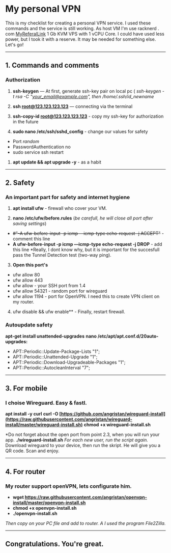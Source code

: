 # My personal VPN
This is my checklist for creating a personal VPN service. I used these commands and the service is still working.
As host VM I'm use racknerd . com  [MyReferalLink](https://my.racknerd.com/aff.php?aff=8305)
1 Gb KVM VPS with 1 vCPU Core. I could have used less power, but I took it with a reserve. It may be needed for something else. 
Let's go!


---
## 1. Commands and comments
### Authorization 

1. **ssh-keygen** — At first, generate ssh-key pair on local pc ( *ssh-keygen -t rsa -C "your_email@example.com", then /home/.ssh/id_newname* 
   

1. **ssh root@123.123.123.123**  — connecting via the terminal 

1. **ssh-copy-id root@123.123.123.123** -  copy my ssh-key for authorization in the future

1. **sudo nano /etc/ssh/sshd_config**  - change our values for safety
  * Port *random*
  * PasswordAuthentication no
  * sudo service ssh restart

1. **apt update && apt upgrade -y**  - as a habit

---
## 2. Safety 
### An important part for safety and internet hygiene

1. **apt install ufw**  - firewall who cover your VM. 

2. **nano /etc/ufw/before.rules** (*be carefull, he will close all port after saving settings*) 
* ~~#"-A ufw-before-input -p icmp —icmp-type echo-request -j ACCEPT"~~  - comment this line
* **A ufw-before-input -p icmp —icmp-type echo-request -j DROP** - add this line
*Really, I dont know why, but it is important for the succesfull pass the Tunnel Detection test (two-way ping).
3. **Open this port's**
* ufw allow 80
* ufw allow 443
* ufw allow  - your SSH port from 1.4 
* ufw allow 54321 - random port for wireguard 
* ufw allow 1194 - port for OpenVPN. I need this to create VPN client on my router.
4. ufw disable && ufw enable** - Finally, restart firewall. 

### Autoupdate safety
**apt-get install unattended-upgrades**
**nano /etc/apt/apt.conf.d/20auto-upgrades:**
* APT::Periodic::Update-Package-Lists "1";
* APT::Periodic::Unattended-Upgrade "1";
* APT::Periodic::Download-Upgradeable-Packages "1";
* APT::Periodic::AutocleanInterval "7";

---
## 3. For mobile
### I choise Wireguard. Easy & fastl.
**apt install -y curl**
**curl -O [https://github.com/angristan/wireguard-install](https://raw.githubusercontent.com/angristan/wireguard-install/master/wireguard-install.sh)**
**chmod +x wireguard-install.sh** 

*Do not forget about the open port from point 2.3, when you will run your app. 
**./wireguard-install.sh** 
*For each new user, run the script again.*
Download wireguard to your device, then run the skript. He will give you a QR code. Scan and enjoy.

---

## 4. For router
### My router support openVPN, lets configurate him. 
* **wget https://raw.githubusercontent.com/angristan/openvpn-install/master/openvpn-install.sh**
* **chmod +x openvpn-install.sh**
* **./openvpn-install.sh**

*Then copy on your PC file and add to router. A I used the program File2Zilla.* 

---

## Congratulations. You're great.


